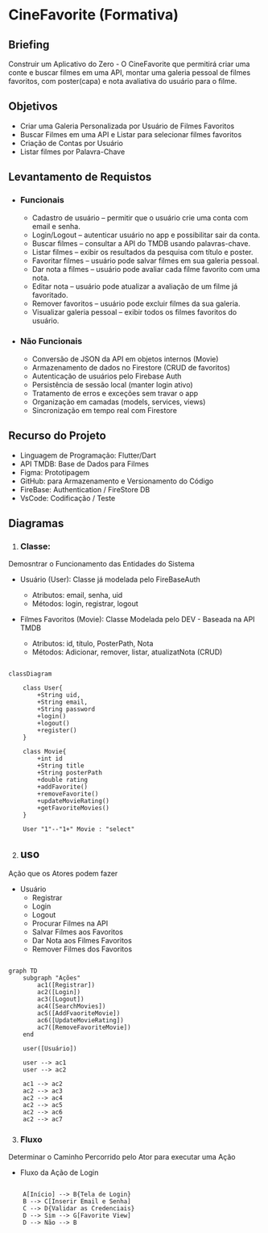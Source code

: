 # CineFavorite (Formativa)

## Briefing
Construir um Aplicativo do Zero - O CineFavorite que permitirá criar uma conte e buscar filmes em uma API, montar uma galeria pessoal de filmes favoritos, com poster(capa) e nota avaliativa do usuário para o filme.

## Objetivos
- Criar uma Galeria Personalizada por Usuário de Filmes Favoritos
- Buscar Filmes em uma API e Listar para selecionar filmes favoritos
- Criação de Contas por Usuário
- Listar filmes por Palavra-Chave

## Levantamento de Requistos
- ### Funcionais
    - Cadastro de usuário – permitir que o usuário crie uma conta com email e senha.
    - Login/Logout – autenticar usuário no app e possibilitar sair da conta.
    - Buscar filmes – consultar a API do TMDB usando palavras-chave.
    - Listar filmes – exibir os resultados da pesquisa com título e poster.
    - Favoritar filmes – usuário pode salvar filmes em sua galeria pessoal.
    - Dar nota a filmes – usuário pode avaliar cada filme favorito com uma nota.
    - Editar nota – usuário pode atualizar a avaliação de um filme já favoritado.
    - Remover favoritos – usuário pode excluir filmes da sua galeria.
    - Visualizar galeria pessoal – exibir todos os filmes favoritos do usuário.
    
- ### Não Funcionais
    - Conversão de JSON da API em objetos internos (Movie)
    - Armazenamento de dados no Firestore (CRUD de favoritos)
    - Autenticação de usuários pelo Firebase Auth
    - Persistência de sessão local (manter login ativo)
    - Tratamento de erros e exceções sem travar o app
    - Organização em camadas (models, services, views)
    - Sincronização em tempo real com Firestore

## Recurso do Projeto
- Linguagem de Programação: Flutter/Dart
- API TMDB: Base de Dados para Filmes
- Figma: Prototipagem
- GitHub: para Armazenamento e Versionamento do Código
- FireBase: Authentication / FireStore DB
- VsCode: Codificação / Teste

## Diagramas
1. ### Classe: 
Demosntrar o Funcionamento das Entidades do Sistema
- Usuário (User): Classe já modelada pelo FireBaseAuth
    - Atributos: email, senha, uid
    - Métodos: login, registrar, logout

- Filmes Favoritos (Movie): Classe Modelada pelo DEV - Baseada na API TMDB
    - Atributos: id, título, PosterPath, Nota
    - Métodos: Adicionar, remover, listar, atualizatNota (CRUD)

```mermaid

classDiagram

    class User{
        +String uid,
        +String email,
        +String password
        +login()
        +logout()
        +register()
    }

    class Movie{
        +int id
        +String title
        +String posterPath
        +double rating
        +addFavorite()
        +removeFavorite()
        +updateMovieRating()
        +getFavoriteMovies()
    }

    User "1"--"1+" Movie : "select"

```


2. ## uso
Ação que os Atores podem fazer 
- Usuário
    - Registrar 
    - Login 
    - Logout 
    - Procurar Filmes na API
    - Salvar Filmes aos Favoritos 
    - Dar Nota aos Filmes Favoritos
    - Remover Filmes dos Favoritos 

```mermaid

graph TD
    subgraph "Ações"
        ac1([Registrar])
        ac2([Login])
        ac3([Logout])
        ac4([SearchMovies])
        ac5([AddFvaoriteMovie])
        ac6([UpdateMovieRating])
        ac7([RemoveFavoriteMovie])
    end

    user([Usuário])

    user --> ac1
    user --> ac2

    ac1 --> ac2
    ac2 --> ac3
    ac2 --> ac4
    ac2 --> ac5
    ac2 --> ac6
    ac2 --> ac7

```

3. ### Fluxo
Determinar o Caminho Percorrido pelo Ator para executar uma Ação

- Fluxo da Ação de Login

```mermaid

    A[Início] --> B{Tela de Login}
    B --> C[Inserir Email e Senha]
    C --> D{Validar as Credenciais}
    D --> Sim --> G[Favorite View]
    D --> Não --> B

```
